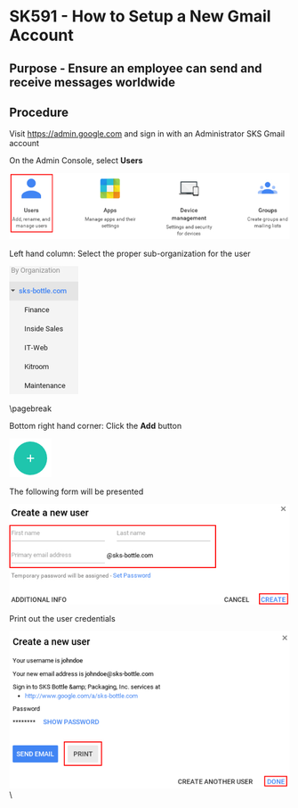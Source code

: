 # SK591 - How to Setup a New Gmail Account
## Purpose - Ensure an employee can send and receive messages worldwide
## Procedure
Visit https://admin.google.com and sign in with an Administrator SKS Gmail account

On the Admin Console, select **Users**

![](admin-console.jpg)

Left hand column: Select the proper sub-organization for the user

![](sub-organization.jpg)

\pagebreak

Bottom right hand corner: Click the **Add** button

![](add-user.jpg)

The following form will be presented

![](user-form.jpg)

Print out the user credentials

![](print-user.jpg)\
